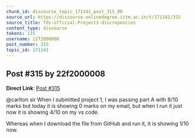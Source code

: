 ```yaml
---
chunk_id: discourse_topic_171141_post_315_00
source_url: https://discourse.onlinedegree.iitm.ac.in/t/171141/315
source_title: Tds-official-Project1-discrepencies
content_type: discourse
tokens: 115
username: 22f2000008
post_number: 315
topic_id: 171141
---
```


## Post #315 by 22f2000008

**Direct Link**: [Post #315](https://discourse.onlinedegree.iitm.ac.in/t/171141/315)

@carlton sir When I submitted project 1, I was passing part A with 8/10 marks but today it is showing 0 marks on my email, but when I run it just now it is showing 4/10 on my vs code.

Whereas when I download the file from GitHub and run it, it is showing 1/10 now.
